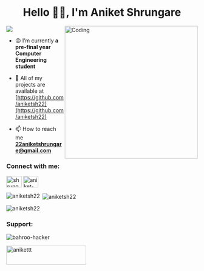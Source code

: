 <h1 align="center">Hello 👨‍💻, I'm Aniket Shrungare</h1>

<img align="right" alt="Coding" width="350" src="https://camo.githubusercontent.com/c1dcb74cc1c1835b1d716f5051499a2814c683c806b15f04b0eba492863703e9/68747470733a2f2f63646e2e6472696262626c652e636f6d2f75736572732f3733303730332f73637265656e73686f74732f363538313234332f6176656e746f2e676966">

[![](https://visitcount.itsvg.in/api?id=aniketsh22&label=Profile%20Views&pretty=true)](https://visitcount.itsvg.in)


- 😉 I’m currently **a pre-final year Computer Engineering student**

- 🚀 All of my projects are available at [https://github.com/aniketsh22](https://github.com/aniketsh22)

- 📫 How to reach me **22aniketshrungare@gmail.com**

<h3 align="left">Connect with me:</h3>
<p align="left">
<a href="https://twitter.com/shrungare_" target="blank"><img align="center" src="https://raw.githubusercontent.com/rahuldkjain/github-profile-readme-generator/master/src/images/icons/Social/twitter.svg" alt="shrungare_" height="30" width="40" /></a>
<a href="https://linkedin.com/in/aniket-shrungare" target="blank"><img align="center" src="https://raw.githubusercontent.com/rahuldkjain/github-profile-readme-generator/master/src/images/icons/Social/linked-in-alt.svg" alt="aniket-shrungare" height="30" width="40" /></a>
</p>


<p><img align="left" src="https://github-readme-stats.vercel.app/api/top-langs?username=aniketsh22&theme=dark&hide_border=false&show_icons=true&locale=en&layout=compact" alt="aniketsh22" /></p>

<p>&nbsp;<img align="center" src="https://github-readme-stats.vercel.app/api?username=aniketsh22&theme=dark&hide_border=false&show_icons=true&locale=en" alt="aniketsh22" /></p>

<p><img align="center" src="https://github-readme-streak-stats.herokuapp.com/?user=aniketsh22&theme=dark&hide_border=false" alt="aniketsh22" /></p>


<h3 align="left">Support:</h3>

![bahroo-hacker](https://user-images.githubusercontent.com/89505839/216672711-57ab8509-7867-49d5-81ea-a9bec80ef46c.gif)

<p><a href="https://www.buymeacoffee.com/anikettt"> <img align="left" src="https://cdn.buymeacoffee.com/buttons/v2/default-yellow.png" height="50" width="210" alt="anikettt" /></a></p><br><br>
